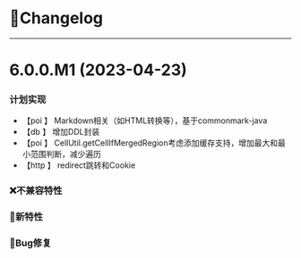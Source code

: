 
# 🚀Changelog

-------------------------------------------------------------------------------------------------------------

# 6.0.0.M1 (2023-04-23)

### 计划实现
* 【poi    】     Markdown相关（如HTML转换等），基于commonmark-java
* 【db     】     增加DDL封装
* 【poi    】     CellUtil.getCellIfMergedRegion考虑添加缓存支持，增加最大和最小范围判断，减少遍历
* 【http   】     redirect跳转和Cookie

### ❌不兼容特性

### 🐣新特性

### 🐞Bug修复